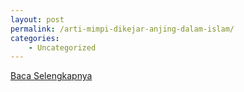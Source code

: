 ```yaml
---
layout: post
permalink: /arti-mimpi-dikejar-anjing-dalam-islam/
categories:
    - Uncategorized
---
```


[Baca Selengkapnya](/01)